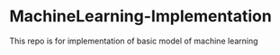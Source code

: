 # MachineLearning-Implementation
This repo is for implementation of basic model of machine learning
